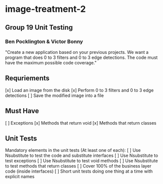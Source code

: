 # image-treatment-2

## Group 19 Unit Testing
### Ben Pocklington &amp; Victor Bonny

"Create a new application based on your previous projects. We want a program that does 0 to 3 filters and 0 to 3 edge detections. The code must have the maximum possible code coverage."

## Requriements
[x] Load an image from the disk 
[x] Perform 0 to 3 filters and 0 to 3 edge detections 
[ ] Save the modified image into a file

## Must Have
[ ] Exceptions 
[x] Methods that return void
[x] Methods that return classes

## Unit Tests
Mandatory elements in the unit tests (At least one of each):
[ ] Use Nsubstitute to test the code and substitute interfaces
[ ] Use Nsubstitute to test exceptions
[ ] Use Nsubstitute to test void methods
[ ] Use Nsubstitute to test methods that return classes
[ ] Cover 100% of the business layer code (inside interfaces)
[ ] Short unit tests doing one thing at a time with explicit names

